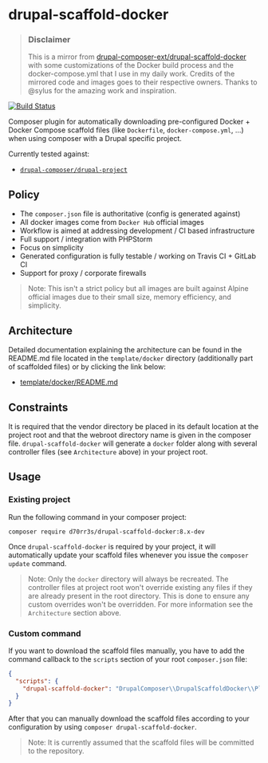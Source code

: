 # drupal-scaffold-docker

> ### Disclaimer
> This is a mirror from [drupal-composer-ext/drupal-scaffold-docker][mirror] with some customizations of the Docker
> build process and the docker-compose.yml that I use in my daily work. Credits of the mirrored code and images goes
> to their respective owners. Thanks to @sylus for the amazing work and inspiration.

[![Build Status][ci-badge]][ci]

Composer plugin for automatically downloading pre-configured Docker + Docker
Compose scaffold files (like `Dockerfile`, `docker-compose.yml`, ...) when
using composer with a Drupal specific project.

Currently tested against:

* [`drupal-composer/drupal-project`][drupal-scaffold]

## Policy

* The `composer.json` file is authoritative (config is generated against)
* All docker images come from `Docker Hub` official images
* Workflow is aimed at addressing development / CI based infrastructure
* Full support / integration with PHPStorm
* Focus on simplicity
* Generated configuration is fully testable / working on Travis CI + GitLab CI
* Support for proxy / corporate firewalls

> Note: This isn't a strict policy but all images are built against Alpine
official images due to their small size, memory efficiency, and simplicity.

## Architecture

Detailed documentation explaining the architecture can be found in the
README.md file located in the `template/docker` directory (additionally part of
scaffolded files) or by clicking the link below:

- [template/docker/README.md][docker-readme]

## Constraints

It is required that the vendor directory be placed in its default location
at the project root and that the webroot directory name is given in the
composer file. `drupal-scaffold-docker` will generate a `docker` folder along
with several controller files (see `Architecture` above) in your project root.

## Usage

### Existing project

Run the following command in your composer project:

```
composer require d70rr3s/drupal-scaffold-docker:8.x-dev
```

Once `drupal-scaffold-docker` is required by your project, it will
automatically update your scaffold files whenever you issue the
`composer update` command.

> Note: Only the `docker` directory will always be recreated. The controller
files at project root won't override existing any files if they are already
present in the root directory. This is done to ensure any custom overrides
won't be overridden. For more information see the `Architecture` section above.

### Custom command

If you want to download the scaffold files manually, you have to add the
command callback to the `scripts` section of your root `composer.json` file:

```json
{
  "scripts": {
    "drupal-scaffold-docker": "DrupalComposer\\DrupalScaffoldDocker\\Plugin::scaffold"
  }
}
```

After that you can manually download the scaffold files according to your
configuration by using `composer drupal-scaffold-docker`.

> Note: It is currently assumed that the scaffold files will be committed to
the repository.

[mirror]:               https://github.com/drupal-composer-ext/drupal-scaffold-docker
[ci]:                   https://travis-ci.org/d70rr3s/drupal-scaffold-docker
[ci-badge]:             https://travis-ci.org/d70rr3s/drupal-scaffold-docker.svg?branch=8.x
[docker-readme]:        template/docker/README.md
[drupal-scaffold]:      https://github.com/drupal-composer/drupal-scaffold
